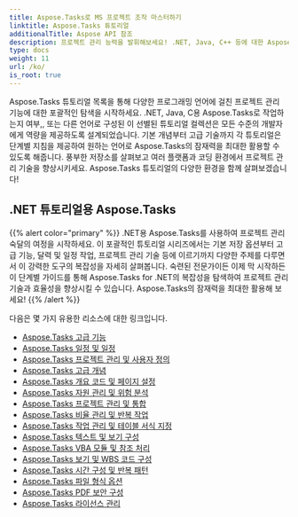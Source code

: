 ```yaml
---
title: Aspose.Tasks로 MS 프로젝트 조작 마스터하기
linktitle: Aspose.Tasks 튜토리얼
additionalTitle: Aspose API 참조
description: 프로젝트 관리 능력을 발휘해보세요! .NET, Java, C++ 등에 대한 Aspose.Tasks 튜토리얼을 살펴보세요. 쉽게 여러 언어에 걸쳐 기술을 향상시킬 수 있습니다.
type: docs
weight: 11
url: /ko/
is_root: true
---
```


Aspose.Tasks 튜토리얼 목록을 통해 다양한 프로그래밍 언어에 걸친 프로젝트 관리 기능에 대한 포괄적인 탐색을 시작하세요. .NET, Java, C용 Aspose.Tasks로 작업하는지 여부,, 또는 다른 언어로 구성된 이 선별된 튜토리얼 컬렉션은 모든 수준의 개발자에게 역량을 제공하도록 설계되었습니다. 기본 개념부터 고급 기술까지 각 튜토리얼은 단계별 지침을 제공하여 원하는 언어로 Aspose.Tasks의 잠재력을 최대한 활용할 수 있도록 해줍니다. 풍부한 저장소를 살펴보고 여러 플랫폼과 코딩 환경에서 프로젝트 관리 기술을 향상시키세요. Aspose.Tasks 튜토리얼의 다양한 환경을 함께 살펴보겠습니다!

## .NET 튜토리얼용 Aspose.Tasks
{{% alert color="primary" %}}
.NET용 Aspose.Tasks를 사용하여 프로젝트 관리 숙달의 여정을 시작하세요. 이 포괄적인 튜토리얼 시리즈에서는 기본 저장 옵션부터 고급 기능, 달력 및 일정 작업, 프로젝트 관리 기술 등에 이르기까지 다양한 주제를 다루면서 이 강력한 도구의 복잡성을 자세히 살펴봅니다. 숙련된 전문가이든 이제 막 시작하든 이 단계별 가이드를 통해 Aspose.Tasks for .NET의 복잡성을 탐색하여 프로젝트 관리 기술과 효율성을 향상시킬 수 있습니다. Aspose.Tasks의 잠재력을 최대한 활용해 보세요!
{{% /alert %}}

다음은 몇 가지 유용한 리소스에 대한 링크입니다.
 
- [Aspose.Tasks 고급 기능](./net/advanced-features/)
- [Aspose.Tasks 일정 및 일정](./net/calendar-scheduling/)
- [Aspose.Tasks 프로젝트 관리 및 사용자 정의](./net/tasks-project-management/)
- [Aspose.Tasks 고급 개념](./net/advanced-concepts/)
- [Aspose.Tasks 개요 코드 및 페이지 설정](./net/outline-code-page-settings/)
- [Aspose.Tasks 자원 관리 및 위험 분석](./net/resource-risk-analysis/)
- [Aspose.Tasks 프로젝트 관리 및 통합](./net/project-management-integration/)
- [Aspose.Tasks 비율 관리 및 반복 작업](./net/rate-recurring-tasks/)
- [Aspose.Tasks 작업 관리 및 테이블 서식 지정](./net/task-table-management/)
- [Aspose.Tasks 텍스트 및 보기 구성](./net/text-view-configuration/)
- [Aspose.Tasks VBA 모듈 및 참조 처리](./net/vba-module-reference/)
- [Aspose.Tasks 보기 및 WBS 코드 구성](./net/view-wbs-code-configuration/)
- [Aspose.Tasks 시간 구성 및 반복 패턴](./net/time-recurrence-configuration/)
- [Aspose.Tasks 파일 형식 옵션](./net/file-format-options/)
- [Aspose.Tasks PDF 보안 구성](./net/pdf-security-configuration/)
- [Aspose.Tasks 라이선스 관리](./net/license-management/)
